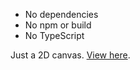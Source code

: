 - No dependencies
- No npm or build
- No TypeScript

Just a 2D canvas. [View here](https://bomh.net/).
